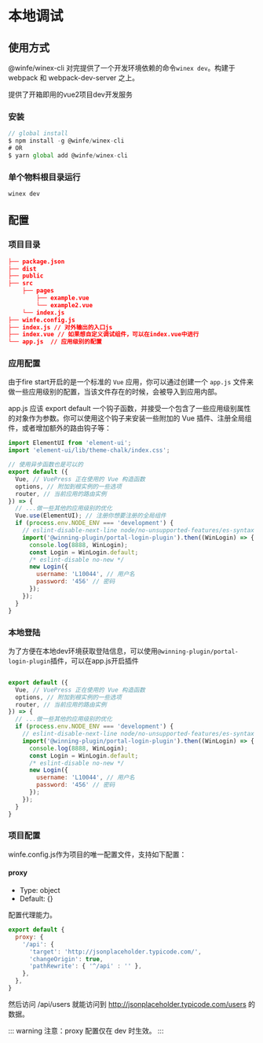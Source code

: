 # 本地调试

## 使用方式
@winfe/winex-cli 对完提供了一个开发环境依赖的命令`winex dev`。构建于 webpack 和 webpack-dev-server 之上。

提供了开箱即用的vue2项目dev开发服务

### 安装

```javascript
// global install
$ npm install -g @winfe/winex-cli
# OR
$ yarn global add @winfe/winex-cli
```

### 单个物料根目录运行

```bash
winex dev
```

## 配置

### 项目目录

```json
├── package.json
├── dist
├── public
├── src
    ├── pages
        ├── example.vue
        └── example2.vue
    └── index.js
├── winfe.config.js
├── index.js // 对外输出的入口js
├── index.vue // 如果想自定义调试组件，可以在index.vue中进行
└── app.js  // 应用级别的配置
```




### 应用配置

由于fire start开启的是一个标准的 `Vue` 应用，你可以通过创建一个 `app.js` 文件来做一些应用级别的配置，当该文件存在的时候，会被导入到应用内部。

app.js 应该 export default 一个钩子函数，并接受一个包含了一些应用级别属性的对象作为参数。你可以使用这个钩子来安装一些附加的 Vue 插件、注册全局组件，或者增加额外的路由钩子等：

```javascript
import ElementUI from 'element-ui';
import 'element-ui/lib/theme-chalk/index.css';

// 使用异步函数也是可以的
export default ({
  Vue, // VuePress 正在使用的 Vue 构造函数
  options, // 附加到根实例的一些选项
  router, // 当前应用的路由实例
}) => {
  // ...做一些其他的应用级别的优化
  Vue.use(ElementUI); // 注册你想要注册的全局组件
  if (process.env.NODE_ENV === 'development') {
    // eslint-disable-next-line node/no-unsupported-features/es-syntax
    import('@winning-plugin/portal-login-plugin').then((WinLogin) => {
      console.log(8888, WinLogin);
      const Login = WinLogin.default;
      /* eslint-disable no-new */
      new Login({
        username: 'L10044', // 用户名
        password: '456' // 密码
      });
    });
  }
}
```

### 本地登陆

为了方便在本地dev环境获取登陆信息，可以使用`@winning-plugin/portal-login-plugin`插件，可以在app.js开启插件

```javascript

export default ({
  Vue, // VuePress 正在使用的 Vue 构造函数
  options, // 附加到根实例的一些选项
  router, // 当前应用的路由实例
}) => {
  // ...做一些其他的应用级别的优化
  if (process.env.NODE_ENV === 'development') {
    // eslint-disable-next-line node/no-unsupported-features/es-syntax
    import('@winning-plugin/portal-login-plugin').then((WinLogin) => {
      console.log(8888, WinLogin);
      const Login = WinLogin.default;
      /* eslint-disable no-new */
      new Login({
        username: 'L10044', // 用户名
        password: '456' // 密码
      });
    });
  }
}
```

### 项目配置
winfe.config.js作为项目的唯一配置文件，支持如下配置：
#### proxy

- Type: object
- Default: {}

配置代理能力。
```javascript
export default {
  proxy: {
    '/api': {
      'target': 'http://jsonplaceholder.typicode.com/',
      'changeOrigin': true,
      'pathRewrite': { '^/api' : '' },
    },
  },
}
```
然后访问 /api/users 就能访问到 http://jsonplaceholder.typicode.com/users 的数据。

::: warning
注意：proxy 配置仅在 dev 时生效。
:::


